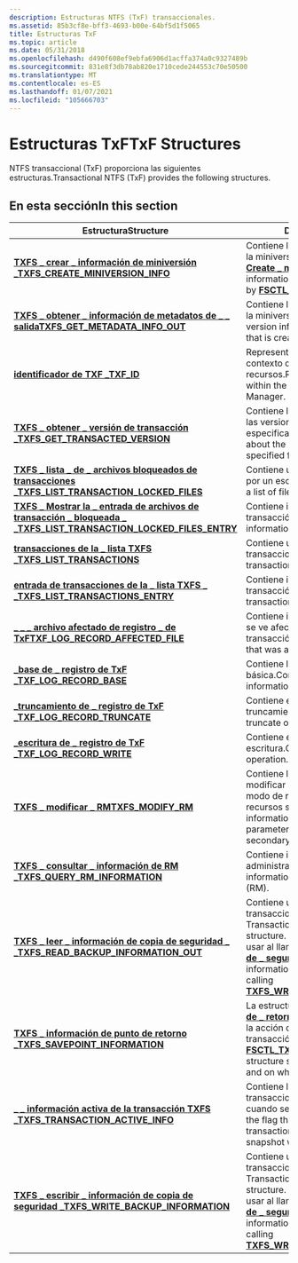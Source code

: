 ```yaml
---
description: Estructuras NTFS (TxF) transaccionales.
ms.assetid: 85b3cf8e-bff3-4693-b00e-64bf5d1f5065
title: Estructuras TxF
ms.topic: article
ms.date: 05/31/2018
ms.openlocfilehash: d490f608ef9ebfa6906d1acffa374a0c9327489b
ms.sourcegitcommit: 831e8f3db78ab820e1710cede244553c70e50500
ms.translationtype: MT
ms.contentlocale: es-ES
ms.lasthandoff: 01/07/2021
ms.locfileid: "105666703"
---
```

# <a name="txf-structures"></a><span data-ttu-id="e6a96-103">Estructuras TxF</span><span class="sxs-lookup"><span data-stu-id="e6a96-103">TxF Structures</span></span>

<span data-ttu-id="e6a96-104">NTFS transaccional (TxF) proporciona las siguientes estructuras.</span><span class="sxs-lookup"><span data-stu-id="e6a96-104">Transactional NTFS (TxF) provides the following structures.</span></span>

## <a name="in-this-section"></a><span data-ttu-id="e6a96-105">En esta sección</span><span class="sxs-lookup"><span data-stu-id="e6a96-105">In this section</span></span>



| <span data-ttu-id="e6a96-106">Estructura</span><span class="sxs-lookup"><span data-stu-id="e6a96-106">Structure</span></span>                                                                                                    | <span data-ttu-id="e6a96-107">Descripción</span><span class="sxs-lookup"><span data-stu-id="e6a96-107">Description</span></span>                                                                                                                                                                                        |
|--------------------------------------------------------------------------------------------------------------|----------------------------------------------------------------------------------------------------------------------------------------------------------------------------------------------------|
| [<span data-ttu-id="e6a96-108">**TXFS \_ crear \_ información de miniversión \_**</span><span class="sxs-lookup"><span data-stu-id="e6a96-108">**TXFS\_CREATE\_MINIVERSION\_INFO**</span></span>](/windows/desktop/api/WinIoCtl/ns-winioctl-txfs_create_miniversion_info)<br/>                           | <span data-ttu-id="e6a96-109">Contiene la información de versión sobre la miniversión creada por [**FSCTL \_ TXFS \_ Create \_ miniversión**](/windows/win32/api/winioctl/ni-winioctl-fsctl_txfs_create_miniversion).</span><span class="sxs-lookup"><span data-stu-id="e6a96-109">Contains the version information about the miniversion created by [**FSCTL\_TXFS\_CREATE\_MINIVERSION**](/windows/win32/api/winioctl/ni-winioctl-fsctl_txfs_create_miniversion).</span></span><br/>                                            |
| [<span data-ttu-id="e6a96-110">**TXFS \_ obtener \_ información de metadatos de \_ \_ salida**</span><span class="sxs-lookup"><span data-stu-id="e6a96-110">**TXFS\_GET\_METADATA\_INFO\_OUT**</span></span>](/windows/desktop/api/WinIoCtl/ns-winioctl-txfs_get_metadata_info_out)<br/>                              | <span data-ttu-id="e6a96-111">Contiene la información de versión sobre la miniversión que se crea.</span><span class="sxs-lookup"><span data-stu-id="e6a96-111">Contains the version information about the miniversion that is created.</span></span><br/>                                                                                                                 |
| [<span data-ttu-id="e6a96-112">**identificador de TXF \_**</span><span class="sxs-lookup"><span data-stu-id="e6a96-112">**TXF\_ID**</span></span>](/windows/desktop/api/TxfW32/ns-txfw32-txf_id)<br/>                                                                         | <span data-ttu-id="e6a96-113">Representa un identificador único en el contexto de la Administrador de recursos.</span><span class="sxs-lookup"><span data-stu-id="e6a96-113">Represents a unique identifier within the context of the Resource Manager.</span></span><br/>                                                                                                              |
| [<span data-ttu-id="e6a96-114">**TXFS \_ obtener \_ versión de transacción \_**</span><span class="sxs-lookup"><span data-stu-id="e6a96-114">**TXFS\_GET\_TRANSACTED\_VERSION**</span></span>](/windows/desktop/api/WinIoCtl/ns-winioctl-txfs_get_transacted_version)<br/>                             | <span data-ttu-id="e6a96-115">Contiene la información sobre la base y las versiones más recientes del archivo especificado.</span><span class="sxs-lookup"><span data-stu-id="e6a96-115">Contains the information about the base and latest versions of the specified file.</span></span><br/>                                                                                                      |
| [<span data-ttu-id="e6a96-116">**TXFS \_ lista \_ de \_ archivos bloqueados de transacciones \_**</span><span class="sxs-lookup"><span data-stu-id="e6a96-116">**TXFS\_LIST\_TRANSACTION\_LOCKED\_FILES**</span></span>](/windows/desktop/api/WinIoCtl/ns-winioctl-txfs_list_transaction_locked_files)<br/>              | <span data-ttu-id="e6a96-117">Contiene una lista de archivos bloqueados por un escritor de transacciones.</span><span class="sxs-lookup"><span data-stu-id="e6a96-117">Contains a list of files locked by a transacted writer.</span></span><br/>                                                                                                                                 |
| [<span data-ttu-id="e6a96-118">**TXFS \_ Mostrar la \_ entrada de archivos de transacción \_ bloqueada \_ \_**</span><span class="sxs-lookup"><span data-stu-id="e6a96-118">**TXFS\_LIST\_TRANSACTION\_LOCKED\_FILES\_ENTRY**</span></span>](/windows/desktop/api/WinIoCtl/ns-winioctl-txfs_list_transaction_locked_files_entry)<br/> | <span data-ttu-id="e6a96-119">Contiene información sobre una transacción bloqueada.</span><span class="sxs-lookup"><span data-stu-id="e6a96-119">Contains information about a locked transaction.</span></span><br/>                                                                                                                                        |
| [<span data-ttu-id="e6a96-120">**transacciones de la \_ lista TXFS \_**</span><span class="sxs-lookup"><span data-stu-id="e6a96-120">**TXFS\_LIST\_TRANSACTIONS**</span></span>](/windows/desktop/api/WinIoCtl/ns-winioctl-txfs_list_transactions)<br/>                                        | <span data-ttu-id="e6a96-121">Contiene una lista de transacciones.</span><span class="sxs-lookup"><span data-stu-id="e6a96-121">Contains a list of transactions.</span></span><br/>                                                                                                                                                        |
| [<span data-ttu-id="e6a96-122">**entrada de transacciones de la \_ lista TXFS \_ \_**</span><span class="sxs-lookup"><span data-stu-id="e6a96-122">**TXFS\_LIST\_TRANSACTIONS\_ENTRY**</span></span>](/windows/desktop/api/WinIoCtl/ns-winioctl-txfs_list_transactions_entry)<br/>                           | <span data-ttu-id="e6a96-123">Contiene información sobre una transacción.</span><span class="sxs-lookup"><span data-stu-id="e6a96-123">Contains information about a transaction.</span></span><br/>                                                                                                                                               |
| [<span data-ttu-id="e6a96-124">**\_ \_ \_ archivo afectado de registro \_ de TxF**</span><span class="sxs-lookup"><span data-stu-id="e6a96-124">**TXF\_LOG\_RECORD\_AFFECTED\_FILE**</span></span>](/windows/desktop/api/TxfW32/ns-txfw32-txf_log_record_affected_file)<br/>                          | <span data-ttu-id="e6a96-125">Contiene información de un archivo que se ve afectado por una transacción.</span><span class="sxs-lookup"><span data-stu-id="e6a96-125">Contains information for a file that was affected by a transaction.</span></span><br/>                                                                                                                     |
| [<span data-ttu-id="e6a96-126">**\_base de \_ registro de TxF \_**</span><span class="sxs-lookup"><span data-stu-id="e6a96-126">**TXF\_LOG\_RECORD\_BASE**</span></span>](/windows/desktop/api/TxfW32/ns-txfw32-txf_log_record_base)<br/>                                             | <span data-ttu-id="e6a96-127">Contiene la información de registro básica.</span><span class="sxs-lookup"><span data-stu-id="e6a96-127">Contains the basic record information.</span></span><br/>                                                                                                                                                  |
| [<span data-ttu-id="e6a96-128">**\_truncamiento de \_ registro de TxF \_**</span><span class="sxs-lookup"><span data-stu-id="e6a96-128">**TXF\_LOG\_RECORD\_TRUNCATE**</span></span>](/windows/desktop/api/TxfW32/ns-txfw32-txf_log_record_truncate)<br/>                                     | <span data-ttu-id="e6a96-129">Contiene el registro para una operación de truncamiento.</span><span class="sxs-lookup"><span data-stu-id="e6a96-129">Contains the record for a truncate operation.</span></span><br/>                                                                                                                                           |
| [<span data-ttu-id="e6a96-130">**\_escritura de \_ registro de TxF \_**</span><span class="sxs-lookup"><span data-stu-id="e6a96-130">**TXF\_LOG\_RECORD\_WRITE**</span></span>](/windows/desktop/api/TxfW32/ns-txfw32-txf_log_record_write)<br/>                                           | <span data-ttu-id="e6a96-131">Contiene el registro de una operación de escritura.</span><span class="sxs-lookup"><span data-stu-id="e6a96-131">Contains the record for a write operation.</span></span><br/>                                                                                                                                              |
| [<span data-ttu-id="e6a96-132">**TXFS \_ modificar \_ RM**</span><span class="sxs-lookup"><span data-stu-id="e6a96-132">**TXFS\_MODIFY\_RM**</span></span>](/windows/desktop/api/WinIoCtl/ns-winioctl-txfs_modify_rm)<br/>                                                        | <span data-ttu-id="e6a96-133">Contiene la información necesaria para modificar los parámetros de registro y el modo de registro para un administrador de recursos secundario.</span><span class="sxs-lookup"><span data-stu-id="e6a96-133">Contains the information required when modifying log parameters and logging mode for a secondary resource manager.</span></span><br/>                                                                      |
| [<span data-ttu-id="e6a96-134">**TXFS \_ consultar \_ información de RM \_**</span><span class="sxs-lookup"><span data-stu-id="e6a96-134">**TXFS\_QUERY\_RM\_INFORMATION**</span></span>](/windows/desktop/api/WinIoCtl/ns-winioctl-txfs_query_rm_information)<br/>                                 | <span data-ttu-id="e6a96-135">Contiene información sobre el administrador de recursos (RM).</span><span class="sxs-lookup"><span data-stu-id="e6a96-135">Contains information about the resource manager (RM).</span></span><br/>                                                                                                                                   |
| [<span data-ttu-id="e6a96-136">**TXFS \_ leer \_ información de copia de seguridad \_ \_**</span><span class="sxs-lookup"><span data-stu-id="e6a96-136">**TXFS\_READ\_BACKUP\_INFORMATION\_OUT**</span></span>](/windows/desktop/api/WinIoCtl/ns-winioctl-txfs_read_backup_information_out)<br/>                  | <span data-ttu-id="e6a96-137">Contiene una estructura específica NTFS transaccional (TxF).</span><span class="sxs-lookup"><span data-stu-id="e6a96-137">Contains a Transactional NTFS (TxF) specific structure.</span></span> <span data-ttu-id="e6a96-138">Esta información solo se debe usar al llamar a la [**\_ información de copia de \_ seguridad \_ de TXFS Write**](/windows/desktop/api/WinIoCtl/ns-winioctl-txfs_write_backup_information).</span><span class="sxs-lookup"><span data-stu-id="e6a96-138">This information should only be used when calling [**TXFS\_WRITE\_BACKUP\_INFORMATION**](/windows/desktop/api/WinIoCtl/ns-winioctl-txfs_write_backup_information).</span></span><br/>    |
| [<span data-ttu-id="e6a96-139">**TXFS \_ información de punto de retorno \_**</span><span class="sxs-lookup"><span data-stu-id="e6a96-139">**TXFS\_SAVEPOINT\_INFORMATION**</span></span>](/windows/desktop/api/WinIoCtl/ns-winioctl-txfs_savepoint_information)<br/>                                | <span data-ttu-id="e6a96-140">La estructura de [**\_ información de punto de \_ retorno \_ de FSCTL TXFS**](/windows/desktop/api/WinIoCtl/ns-winioctl-txfs_savepoint_information) especifica la acción que se va a realizar y en qué transacción.</span><span class="sxs-lookup"><span data-stu-id="e6a96-140">The [**FSCTL\_TXFS\_SAVEPOINT\_INFORMATION**](/windows/desktop/api/WinIoCtl/ns-winioctl-txfs_savepoint_information) structure specifies the action to perform, and on which transaction.</span></span><br/>                                      |
| [<span data-ttu-id="e6a96-141">**\_ \_ información activa de la transacción TXFS \_**</span><span class="sxs-lookup"><span data-stu-id="e6a96-141">**TXFS\_TRANSACTION\_ACTIVE\_INFO**</span></span>](/windows/desktop/api/WinIoCtl/ns-winioctl-txfs_transaction_active_info)<br/>                           | <span data-ttu-id="e6a96-142">Contiene la marca que indica si las transacciones estaban activas o no cuando se tomó una instantánea.</span><span class="sxs-lookup"><span data-stu-id="e6a96-142">Contains the flag that indicates whether transactions were active or not when a snapshot was taken.</span></span><br/>                                                                                     |
| [<span data-ttu-id="e6a96-143">**TXFS \_ escribir \_ información de copia de seguridad \_**</span><span class="sxs-lookup"><span data-stu-id="e6a96-143">**TXFS\_WRITE\_BACKUP\_INFORMATION**</span></span>](/windows/desktop/api/WinIoCtl/ns-winioctl-txfs_write_backup_information)<br/>                         | <span data-ttu-id="e6a96-144">Contiene una estructura específica NTFS transaccional (TxF).</span><span class="sxs-lookup"><span data-stu-id="e6a96-144">Contains a Transactional NTFS (TxF) specific structure.</span></span> <span data-ttu-id="e6a96-145">Esta información solo se debe usar al llamar a la [**\_ información de copia de \_ seguridad \_ de TXFS Write**](/windows/desktop/api/WinIoCtl/ns-winioctl-txfs_read_backup_information_out).</span><span class="sxs-lookup"><span data-stu-id="e6a96-145">This information should only be used when calling [**TXFS\_WRITE\_BACKUP\_INFORMATION**](/windows/desktop/api/WinIoCtl/ns-winioctl-txfs_read_backup_information_out).</span></span><br/> |



 

 

